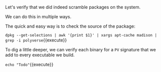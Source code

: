 Let's verify that we did indeed scramble packages on the system.

We can do this in multiple ways.

The quick and easy way is to check the source of the package:

`dpkg --get-selections | awk '{print $1}' | xargs apt-cache madison | grep -i polyverse`{{execute}}

To dig a little deeper, we can verify each binary for a `PV` signature that we add to every executable
we build.

`echo "Todo"`{{execute}}

